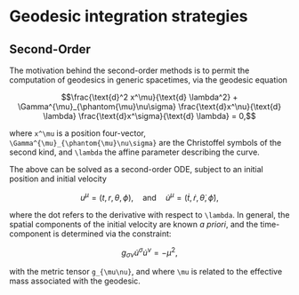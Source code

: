 # Geodesic integration strategies


## Second-Order

The motivation behind the second-order methods is to permit the computation of geodesics in generic spacetimes, via the geodesic equation

```math
\frac{\text{d}^2 x^\mu}{\text{d} \lambda^2} 
    + \Gamma^{\mu}_{\phantom{\mu}\nu\sigma}
    \frac{\text{d}x^\nu}{\text{d} \lambda}
    \frac{\text{d}x^\sigma}{\text{d} \lambda}
= 0,
```

where ``x^\mu`` is a position four-vector, ``\Gamma^{\mu}_{\phantom{\mu}\nu\sigma}`` are the Christoffel symbols of the second kind, and ``\lambda`` the affine parameter describing the curve.

The above can be solved as a second-order ODE, subject to an initial position and initial velocity

```math
u^\mu = \left(t, r, \theta, \phi \right),
\quad
\text{and}
\quad
\dot{u}^\mu  
    = \left( \dot{t}, \dot{r}, \dot{\theta}, \dot{\phi} \right),
```
where the dot refers to the derivative with respect to ``\lambda``. In general, the spatial components of the initial velocity are known _a priori_, and the time-component is determined via the constraint:

```math
g_{\sigma\nu} \dot{u}^\sigma \dot{u}^\nu = -\mu^2,
```

with the metric tensor ``g_{\mu\nu}``, and where ``\mu`` is related to the effective mass associated with the geodesic.